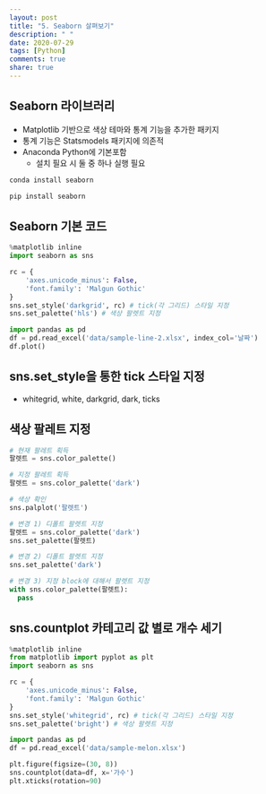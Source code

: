 ```yaml
---
layout: post
title: "5. Seaborn 살펴보기"
description: " "
date: 2020-07-29
tags: [Python]
comments: true
share: true
---
```



## Seaborn 라이브러리

- Matplotlib 기반으로 색상 테마와 통계 기능을 추가한 패키지
- 통계 기능은 Statsmodels 패키지에 의존적
- Anaconda Python에 기본포함
  - 설치 필요 시 둘 중 하나 실행 필요

```bash
conda install seaborn
```

```bash
pip install seaborn
```

## Seaborn 기본 코드

```python
%matplotlib inline
import seaborn as sns

rc = {
    'axes.unicode_minus': False,
    'font.family': 'Malgun Gothic'
}
sns.set_style('darkgrid', rc) # tick(각 그리드) 스타일 지정
sns.set_palette('hls') # 색상 팔렛트 지정

import pandas as pd
df = pd.read_excel('data/sample-line-2.xlsx', index_col='날짜')
df.plot()
```

## sns.set_style을 통한 tick 스타일 지정

- whitegrid, white, darkgrid, dark, ticks

## 색상 팔레트 지정

```python
# 현재 팔레트 획득
팔렛트 = sns.color_palette()

# 지정 팔레트 획득
팔렛트 = sns.color_palette('dark')

# 색상 확인
sns.palplot('팔렛트')

# 변경 1) 디폴트 팔렛트 지정
팔렛트 = sns.color_palette('dark')
sns.set_palette(팔렛트)

# 변경 2) 디폴트 팔렛트 지정
sns.set_palette('dark')

# 변경 3) 지정 block에 대해서 팔렛트 지정
with sns.color_palette(팔렛트):
  pass
```

## sns.countplot 카테고리 값 별로 개수 세기

```python
%matplotlib inline
from matplotlib import pyplot as plt
import seaborn as sns

rc = {
    'axes.unicode_minus': False,
    'font.family': 'Malgun Gothic'
}
sns.set_style('whitegrid', rc) # tick(각 그리드) 스타일 지정
sns.set_palette('bright') # 색상 팔렛트 지정

import pandas as pd
df = pd.read_excel('data/sample-melon.xlsx')

plt.figure(figsize=(30, 8))
sns.countplot(data=df, x='가수')
plt.xticks(rotation=90)
```
